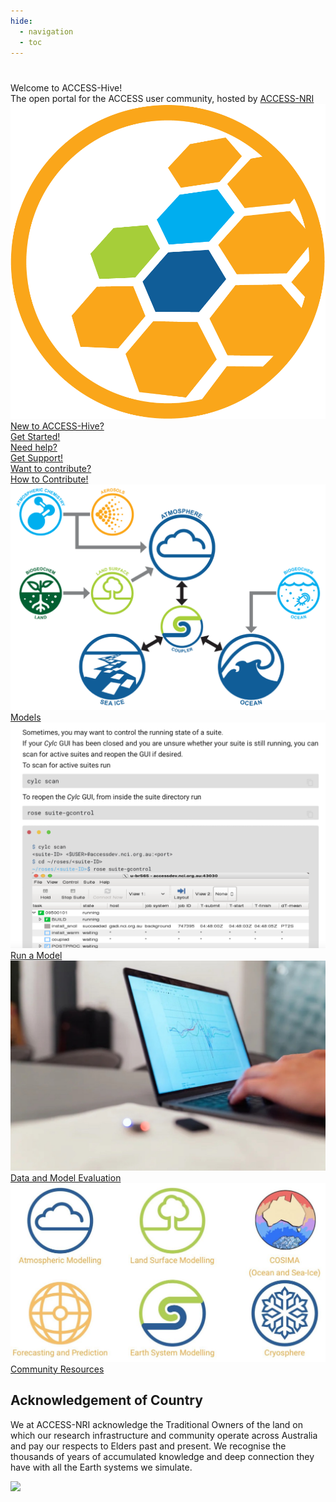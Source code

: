 ```yaml
---
hide:
  - navigation
  - toc
---
```


<h1 class="homepage"></h1>
<div class="introduction">
    <div>
        <div>Welcome to ACCESS-Hive!</div>
        <div>The open portal for the ACCESS user community, hosted by <a href="https://www.access-nri.org.au/" target="_blank">ACCESS-NRI</a></div>
    </div>
    <div>
        <img src="assets/ACCESS_icon_HIVE.png">
    </div>
</div>

<div class="card-container large-text homepage-buttons">
    <a href="getting_started/" class="vertical-card aspect-ratio3to1">
        <div class="bold">New to ACCESS-Hive?</div>
        <div class="highlight-bg bold">Get Started!</div>
    </a>
    <a href="about/user_support/" class="vertical-card aspect-ratio3to1">
        <div class="bold">Need help?</div>
        <div class="highlight-bg bold">Get Support!</div>
    </a>
    <a href="about/how_to_contribute" class="vertical-card aspect-ratio3to1">
        <div class="bold">Want to contribute?</div>
        <div class="highlight-bg bold">How to Contribute!</div>
    </a>
</div>

<div class="card-container homepage-navigation large-text">
    <a href="models" class="vertical-card aspect-ratio1to1">
        <div class="vertical-card-image-container">
            <img class="img-cover" src="assets/ACCESS-MODEL.png" alt="Models">
        </div>
        <div class="vertical-card-text-container highlight-bg bg-color-like-tab bold">Models</div>
    </a>
    <a href="models/run-a-model" class="vertical-card aspect-ratio1to1">
        <div class="vertical-card-image-container">
            <img class="img-cover" src="assets/get_started_example.png" alt="Run a Model">
        </div>
        <div class="vertical-card-text-container highlight-bg bg-color-like-tab bold">Run a Model</div>
    </a>
    <a href="model_evaluation" class="vertical-card aspect-ratio1to1">
        <div class="vertical-card-image-container">
            <img class="img-cover" src="assets/community_medlinks.jpg" alt="Model Evaluation">
        </div>
        <div class="vertical-card-text-container highlight-bg bg-color-like-tab bold">Data and Model Evaluation</div>
    </a>
    <a href="community_resources" class="vertical-card aspect-ratio1to1">
        <div class="vertical-card-image-container">
            <img class="img-cover" src="assets/community_workinggroups.jpg" alt="Community Resources">
        </div>
        <div class="vertical-card-text-container highlight-bg bg-color-like-tab bold">Community Resources</div>
    </a>
</div>

## <span class="center-text">Acknowledgement of Country</span>

We at ACCESS-NRI acknowledge the Traditional Owners of the land on which our research infrastructure and community operate across Australia and pay our respects to Elders past and present. We recognise the thousands of years of accumulated knowledge and deep connection they have with all the Earth systems we simulate.

<img src = "assets/acknowledgement_unsplash_david_clode_Bark_Cairns.png"  class="acknowledgement-img">
